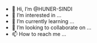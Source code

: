 - 👋 Hi, I’m @HUNER-SINDI
- 👀 I’m interested in ...
- 🌱 I’m currently learning ...
- 💞️ I’m looking to collaborate on ...
- 📫 How to reach me ...

<!---
HUNER-SINDI/HUNER-SINDI is a ✨ special ✨ repository because its `README.md` (this file) appears on your GitHub profile.
You can click the Preview link to take a look at your changes.
--->
